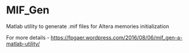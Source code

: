 # MIF_Gen
Matlab utility to generate .mif files for Altera memories initialization

For more details - https://fpgaer.wordpress.com/2016/08/06/mif_gen-a-matlab-utility/
